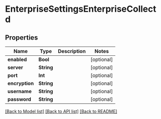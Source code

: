 # EnterpriseSettingsEnterpriseCollectd

## Properties
Name | Type | Description | Notes
------------ | ------------- | ------------- | -------------
**enabled** | **Bool** |  | [optional] 
**server** | **String** |  | [optional] 
**port** | **Int** |  | [optional] 
**encryption** | **String** |  | [optional] 
**username** | **String** |  | [optional] 
**password** | **String** |  | [optional] 

[[Back to Model list]](../README.md#documentation-for-models) [[Back to API list]](../README.md#documentation-for-api-endpoints) [[Back to README]](../README.md)


